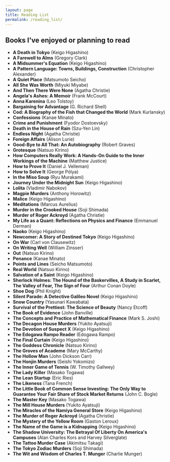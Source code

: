 ```yaml
---
layout: page
title: Reading List
permalink: /reading_list/
---
```


## Books I've enjoyed or planning to read

- **A Death in Tokyo** (Keigo Higashino)
- **A Farewell to Alms** (Gregory Clark)
- **A Midsummer's Equation** (Keigo Higashino)
- **A Pattern Language: Towns, Buildings, Construction** (Christopher Alexander)
- **A Quiet Place** (Matsumoto Seicho)
- **All She Was Worth** (Miyuki Miyabe)
- **And Then There Were None** (Agatha Christie)
- **Angela's Ashes: A Memoir** (Frank McCourt)
- **Anna Karenina** (Leo Tolstoy)
- **Bargaining for Advantage** (G. Richard Shell)
- **Cod: A Biography of the Fish that Changed the World** (Mark Kurlansky)
- **Confessions** (Kanae Minato)
- **Crime and Punishment** (Fyodor Dostoevsky)
- **Death in the House of Rain** (Szu-Yen Lin)
- **Endless Night** (Agatha Christie)
- **Foreign Affairs** (Alison Lurie)
- **Good-Bye to All That: An Autobiography** (Robert Graves)
- **Grotesque** (Natsuo Kirino)
- **How Computers Really Work: A Hands-On Guide to the Inner Workings of the Machine** (Matthew Justice)
- **How to Prove It** (Daniel J. Velleman)
- **How to Solve It** (George Pólya)
- **In the Miso Soup** (Ryu Murakami)
- **Journey Under the Midnight Sun** (Keigo Higashino)
- **Lolita** (Vladimir Nabokov)
- **Magpie Murders** (Anthony Horowitz)
- **Malice** (Keigo Higashino)
- **Meditations** (Marcus Aurelius)
- **Murder in the Crooked House** (Soji Shimada)
- **Murder of Roger Ackroyd** (Agatha Christie)
- **My Life as a Quant: Reflections on Physics and Finance** (Emmanuel Derman)
- **Naoko** (Keigo Higashino)
- **Newcomer: A Story of Destined Tokyo** (Keigo Higashino)
- **On War** (Carl von Clausewitz)
- **On Writing Well** (William Zinsser)
- **Out** (Natsuo Kirino)
- **Penance** (Kanae Minato)
- **Points and Lines** (Seicho Matsumoto)
- **Real World** (Natsuo Kirino)
- **Salvation of a Saint** (Keigo Higashino)
- **Sherlock Holmes: The Hound of the Baskervilles, A Study in Scarlet, The Valley of Fear, The Sign of Four** (Arthur Conan Doyle)
- **Shoe Dog** (Phil Knight)
- **Silent Parade: A Detective Galileo Novel** (Keigo Higashino)
- **Snow Country** (Yasunari Kawabata)
- **Survival of the Prettiest: The Science of Beauty** (Nancy Etcoff)
- **The Book of Evidence** (John Banville)
- **The Concepts and Practice of Mathematical Finance** (Mark S. Joshi)
- **The Decagon House Murders** (Yukito Ayatsuji)
- **The Devotion of Suspect X** (Keigo Higashino)
- **The Edogawa Rampo Reader** (Edogawa Rampo)
- **The Final Curtain** (Keigo Higashino)
- **The Goddess Chronicle** (Natsuo Kirino)
- **The Groves of Academe** (Mary McCarthy)
- **The Hollow Man** (John Dickson Carr)
- **The Honjin Murders** (Seishi Yokomizo)
- **The Inner Game of Tennis** (W. Timothy Gallwey)
- **The Lady Killer** (Masako Togawa)
- **The Lean Startup** (Eric Ries)
- **The Likeness** (Tana French)
- **The Little Book of Common Sense Investing: The Only Way to Guarantee Your Fair Share of Stock Market Returns** (John C. Bogle)
- **The Master Key** (Masako Togawa)
- **The Mill House Murders** (Yukito Ayatsuji)
- **The Miracles of the Namiya General Store** (Keigo Higashino)
- **The Murder of Roger Ackroyd** (Agatha Christie)
- **The Mystery of the Yellow Room** (Gaston Leroux)
- **The Name of the Game is a Kidnapping** (Keigo Higashino)
- **The Shadow University: The Betrayal Of Liberty On America's Campuses** (Alan Charles Kors and Harvey Silverglate)
- **The Tattoo Murder Case** (Akimitsu Takagi)
- **The Tokyo Zodiac Murders** (Soji Shimada)
- **The Wit and Wisdom of Charles T. Munger** (Charlie Munger)
